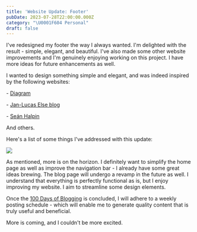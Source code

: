 ```yaml
---
title: 'Website Update: Footer'
pubDate: 2023-07-28T22:00:00.000Z
category: "\U0001F604 Personal"
draft: false
---
```


I've redesigned my footer the way I always wanted. I'm delighted with the result - simple, elegant, and beautiful. I've also made some other website improvements and I'm genuinely enjoying working on this project. I have more ideas for future enhancements as well.

I wanted to design something simple and elegant, and was indeed inspired by the following websites:

\- [Diagram](https://diagram.com)

\- [Jan-Lucas Else blog](https://jlelse.blog/)

\- [Seán Halpin](https://www.seanhalpin.xyz/)

And others.

Here's a list of some things I've addressed with this update:

![](</media/Screenshot 2023-07-29 at 13.32 1.png>)

As mentioned, more is on the horizon. I definitely want to simplify the home page as well as improve the navigation bar - I already have some great ideas brewing. The blog page will undergo a revamp in the future as well. I understand that everything is perfectly functional as is, but I enjoy improving my website. I aim to streamline some design elements.

Once the [100 Days of Blogging](https://cernezan.com/blog/100-days-of-blogging/) is concluded, I will adhere to a weekly posting schedule - which will enable me to generate quality content that is truly useful and beneficial.

More is coming, and I couldn't be more excited.
